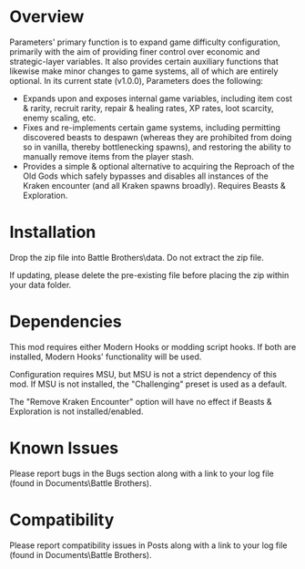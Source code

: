 # Overview

Parameters' primary function is to expand game difficulty configuration, primarily with the aim of providing finer control over economic and strategic-layer variables. It also provides certain auxiliary functions that likewise make minor changes to game systems, all of which are entirely optional. In its current state (v1.0.0), Parameters does the following:
- Expands upon and exposes internal game variables, including item cost & rarity, recruit rarity, repair & healing rates, XP rates, loot scarcity, enemy scaling, etc.
- Fixes and re-implements certain game systems, including permitting discovered beasts to despawn (whereas they are prohibited from doing so in vanilla, thereby bottlenecking spawns), and restoring the ability to manually remove items from the player stash.
- Provides a simple & optional alternative to acquiring the Reproach of the Old Gods which safely bypasses and disables all instances of the Kraken encounter (and all Kraken spawns broadly). Requires Beasts & Exploration.

# Installation

Drop the zip file into Battle Brothers\data. Do not extract the zip file.

If updating, please delete the pre-existing file before placing the zip within your data folder.

# Dependencies

This mod requires either Modern Hooks﻿ or modding script hooks﻿. If both are installed, Modern Hooks' functionality will be used.

Configuration requires MSU﻿, but MSU is not a strict dependency of this mod. If MSU is not installed, the "Challenging" preset is used as a default.

The "Remove Kraken Encounter" option will have no effect if Beasts & Exploration is not installed/enabled.

# Known Issues

Please report bugs in the Bugs section along with a link to your log file (found in Documents\Battle Brothers).

# Compatibility

Please report compatibility issues in Posts along with a link to your log file (found in Documents\Battle Brothers).
